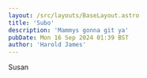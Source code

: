 ```yaml
---
layout: /src/layouts/BaseLayout.astro
title: 'Subo'
description: 'Mammys gonna git ya'
pubDate: Mon 16 Sep 2024 01:39 BST
author: 'Harold James'
---
```

Susan
